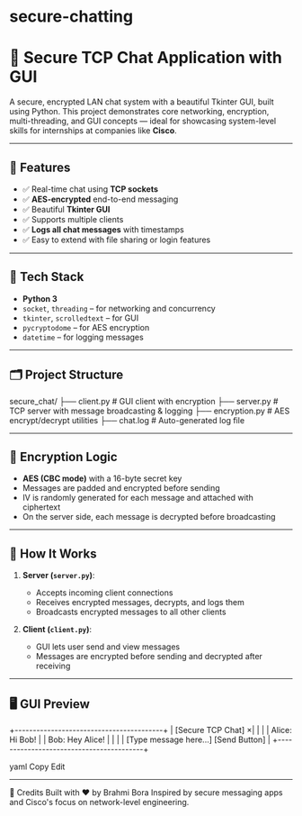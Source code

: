 # secure-chatting

# 🔐 Secure TCP Chat Application with GUI

A secure, encrypted LAN chat system with a beautiful Tkinter GUI, built using Python. This project demonstrates core networking, encryption, multi-threading, and GUI concepts — ideal for showcasing system-level skills for internships at companies like **Cisco**.

---

## 📌 Features

- ✅ Real-time chat using **TCP sockets**
- ✅ **AES-encrypted** end-to-end messaging
- ✅ Beautiful **Tkinter GUI**
- ✅ Supports multiple clients
- ✅ **Logs all chat messages** with timestamps
- ✅ Easy to extend with file sharing or login features

---

## 🧰 Tech Stack

- **Python 3**
- `socket`, `threading` – for networking and concurrency
- `tkinter`, `scrolledtext` – for GUI
- `pycryptodome` – for AES encryption
- `datetime` – for logging messages

---

## 🗂️ Project Structure

secure_chat/
├── client.py # GUI client with encryption
├── server.py # TCP server with message broadcasting & logging
├── encryption.py # AES encrypt/decrypt utilities
├── chat.log # Auto-generated log file



---

## 🔐 Encryption Logic

- **AES (CBC mode)** with a 16-byte secret key
- Messages are padded and encrypted before sending
- IV is randomly generated for each message and attached with ciphertext
- On the server side, each message is decrypted before broadcasting

---

## 💬 How It Works

1. **Server (`server.py`)**:
   - Accepts incoming client connections
   - Receives encrypted messages, decrypts, and logs them
   - Broadcasts encrypted messages to all other clients

2. **Client (`client.py`)**:
   - GUI lets user send and view messages
   - Messages are encrypted before sending and decrypted after receiving

---

## 🖥️ GUI Preview

+-----------------------------------------+
| [Secure TCP Chat] ×|
| |
| Alice: Hi Bob! |
| Bob: Hey Alice! |
| |
| [Type message here...] [Send Button] |
+-----------------------------------------+

yaml
Copy
Edit

---


🤝 Credits
Built with ❤️ by Brahmi Bora
Inspired by secure messaging apps and Cisco's focus on network-level engineering.

